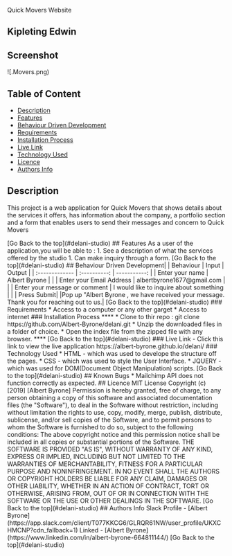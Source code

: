  Quick Movers Website
 ## Kipleting Edwin
## Screenshot
 ![.Movers.png)
 ## Table of Content
 - [Description](#description)
 - [Features](#features)
 - [Behaviour Driven Development](#Behaviour-Driven-Development)
 - [Requirements](#requirements)
 - [Installation Process](#installation-Process)
 - [Live Link](#Live-Link)
 - [Technology  Used](#technology-Used)
 - [Licence](#licence)
 - [Authors Info](#Authors-Info)
 ## Description
 <p>This project is a web application for Quick Movers that shows details about the services it offers, has information about the company, a portfolio section and a form that enables users to send their messages and concern to Quick Movers </p>
[Go Back to the top](#delani-studio)
## Features
As a user of the application,you will be able to :
1. See a description of what the services offered by the studio
1. Can make inquiry through a form.
[Go Back to the top](#delani-studio)
## Behaviour Driven Development|
| Behaviour      | Input        | Output       |
| :------------- | :----------: | -----------: |
|  Enter your name  |   Albert Byrone |     |
| Enter your Email Address  | albertbyrone1677@gmail.com |   |
| Enter your message or comment   |  I would like to inquire about something     |     |
| Press Submit|     |Pop up "Albert Byrone , we have received your message. Thank you for reaching out to us.|
[Go Back to the top](#delani-studio)
 ###  Requirements
 * Access to  a computer or any other garget
 * Access to internet
 ### Installation Process
 ****
* Clone to thir repo : git clone https://github.com/Albert-Byrone/delani.git
* Unzip the downloaded files in a folder of choice.
* Open the index file from the zipped file with any browser.
 ****
 [Go Back to the top](#delani-studio)
### Live Link
- Click this link to view the live application https://albert-byrone.github.io/delani/
### Technology  Used
* HTML - which was used to develope the structure off the pages.
* CSS - which was used to style the User Interface.
* JQUERY - which was used for DOM(Document Object Manipulation) scripts.
[Go Back to the top](#delani-studio)
## Known Bugs
* Mailchimp API does not function correctly as expected.
## Licence
MIT License
Copyright (c) [2019] [Albert Byrone]
Permission is hereby granted, free of charge, to any person obtaining a copy
of this software and associated documentation files (the "Software"), to deal
in the Software without restriction, including without limitation the rights
to use, copy, modify, merge, publish, distribute, sublicense, and/or sell
copies of the Software, and to permit persons to whom the Software is
furnished to do so, subject to the following conditions:
The above copyright notice and this permission notice shall be included in all
copies or substantial portions of the Software.
THE SOFTWARE IS PROVIDED "AS IS", WITHOUT WARRANTY OF ANY KIND, EXPRESS OR
IMPLIED, INCLUDING BUT NOT LIMITED TO THE WARRANTIES OF MERCHANTABILITY,
FITNESS FOR A PARTICULAR PURPOSE AND NONINFRINGEMENT. IN NO EVENT SHALL THE
AUTHORS OR COPYRIGHT HOLDERS BE LIABLE FOR ANY CLAIM, DAMAGES OR OTHER
LIABILITY, WHETHER IN AN ACTION OF CONTRACT, TORT OR OTHERWISE, ARISING FROM,
OUT OF OR IN CONNECTION WITH THE SOFTWARE OR THE USE OR OTHER DEALINGS IN THE
SOFTWARE.
[Go Back to the top](#delani-studio)
## Authors Info
Slack Profile - [Albert Byrone](https://app.slack.com/client/T077KKCG6/GLRQR61NW/user_profile/UKXCHMCNP?cdn_fallback=1)
Linked - [Albert Byrone](https://www.linkedin.com/in/albert-byrone-664811144/)
[Go Back to the top](#delani-studio)
